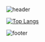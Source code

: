 ![header](https://capsule-render.vercel.app/api?type=waving&color=gradient&height=200&section=header&text=Hi&nbsp;I'm&nbsp;gain&fontSize=60)

[![Top Langs](https://github-readme-stats.vercel.app/api/top-langs/?username=PARKGAIN&layout=compact&theme=dark)](https://github.com/PARKGAIN)
 
![footer](https://capsule-render.vercel.app/api?type=waving&color=gradient&reversal=false&section=footer)

<!--
**PARKGAIN/PARKGAIN** is a ✨ _special_ ✨ repository because its `README.md` (this file) appears on your GitHub profile.

Here are some ideas to get you started:

- 🔭 I’m currently working on ...
- 🌱 I’m currently learning ...
- 👯 I’m looking to collaborate on ...
- 🤔 I’m looking for help with ...
- 💬 Ask me about ...
- 📫 How to reach me: ...
- 😄 Pronouns: ...
- ⚡ Fun fact: ...
-->
